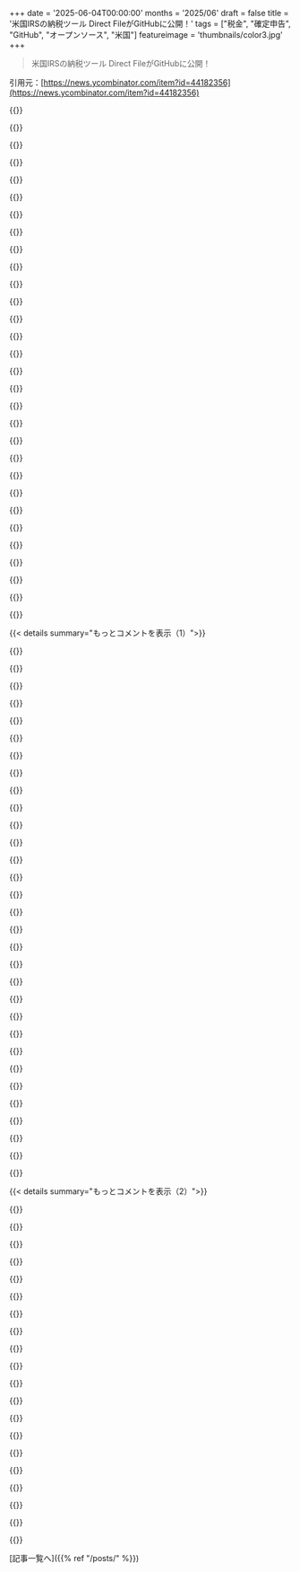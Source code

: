 +++
date = '2025-06-04T00:00:00'
months = '2025/06'
draft = false
title = '米国IRSの納税ツール Direct FileがGitHubに公開！'
tags = ["税金", "確定申告", "GitHub", "オープンソース", "米国"]
featureimage = 'thumbnails/color3.jpg'
+++

> 米国IRSの納税ツール Direct FileがGitHubに公開！

引用元：[https://news.ycombinator.com/item?id=44182356](https://news.ycombinator.com/item?id=44182356)




{{<matomeQuote body="ソースコード公開は大変じゃないと思うんだ。税システムとの連携とか、今の税法にちゃんと合ってるか確認する方が大変でしょ。でも、ソースコードが公開されてても、政権が変わったらこういう部分って潰されちゃうんじゃないの？" userName="hydrogen7800" createdAt="2025/06/04 17:30:23" color="">}}




{{<matomeQuote body="これってビジネスチャンスになりそうだね。" userName="HPsquared" createdAt="2025/06/04 18:10:45" color="">}}




{{<matomeQuote body="いや、このプログラムの目的はまさにそのビジネスチャンスをなくすことだったはずだよ。" userName="nitwit005" createdAt="2025/06/04 18:44:03" color="">}}




{{<matomeQuote body="なんで？政府の成果を改善してお金をもらうことに、何か問題でもあるの？" userName="gowld" createdAt="2025/06/04 18:54:15" color="">}}




{{<matomeQuote body="政府がみんなにやらせてることに、普通の人がお金を払う必要はない、って考え方だよ。海外の人で、税務署が持ってる情報を確認・更新するだけでいいことに驚いてる人が多いって聞いたことある。政府を恐れさせるマーケティングツールとして見てないからだね。" userName="acdha" createdAt="2025/06/04 19:10:58" color="#785bff">}}




{{<matomeQuote body="前に話したことあるけど、関連するからまた話すね。<br>2021年に2020年分の税金申告したら、数ヶ月後にIRSから大きな株取引を申告し忘れて8000ドル払えって手紙が来たんだ。7000ドルが税金で1000ドルが罰金。<br>7000ドルは別にいいんだけど、何でIRSが知ってるのに自分で申告しなきゃいけないの？ソフト買って紙の情報打ち込むなんて、IRSが持ってる情報と照合するだけなのに。修正が必要な場合のためにソフトがあるのはわかるけど、それ以外で必要とは思えないな。<br>ちなみに、IRSの人はすごく丁寧で助かったよ！変な話聞いてたけど、全然そんなことなかった。" userName="tombert" createdAt="2025/06/04 19:47:20" color="#785bff">}}




{{<matomeQuote body="政府が作った問題を解決するのがビジネスチャンスになるべきじゃないよ。そもそも政府がそんな問題を作らなきゃいいんだから。" userName="bee_rider" createdAt="2025/06/04 19:15:49" color="">}}




{{<matomeQuote body="うん、全くその通りだね。ちなみに、リポジトリにはこう書いてあるよ：”Direct Fileは、アメリカ合衆国内国歳入法（26 USC）を外部の指示や出版物なしで納税者が知っておくべき平易な質問として解釈します。納税者の回答は標準的な税務フォームに翻訳され、認可された公共利用のために利用可能なIRSの近代化されたe-File（MeF）APIに送信されます。”<br>だから理論的には今でも役立つんだけど、君が言うように簡単に変わっちゃう可能性があるね。" userName="BryantD" createdAt="2025/06/04 17:51:09" color="#45d325">}}




{{<matomeQuote body="IRSが持ってる情報で税金請求書を送ってくれたら、会計士が足りない情報で調整するだけで済むのになぁ。送られてきた金額を払えば終わりでしょ。そしたら楽なのに。" userName="sitkack" createdAt="2025/06/04 23:33:13" color="#38d3d3">}}




{{<matomeQuote body="税法には「EITC」みたいに、見ただけじゃ意味が分からない言葉がいっぱいあるんだよね。説明がないと一般人には絶対無理だよ。" userName="kevin_thibedeau" createdAt="2025/06/04 18:17:24" color="">}}




{{<matomeQuote body="＞IRSが取引を知っていて、私が税金を十分に払ってないと文句を言えるなら、それはIRSが既に私が送ってる情報を持っているということだ。あなたは、1099-Bフォームの情報だけで税金が決まるって勘違いしてるよ。IRSは今年の婚姻状況や、IRSに報告されてない控除や他の収入なんかを知らないんだ。全部あなたが申告しないと分からないんだよ。" userName="PopAlongKid" createdAt="2025/06/04 20:19:45" color="#45d325">}}




{{<matomeQuote body="米国外の人間として言うと、個人が会計士を雇う必要があるなんて、信じられない。私みたいな簡単な経済状況ならスウェーデンでは5分で申告できるし、両親の複雑なケースでも会計士はいらないくらい簡単だよ。TurboTaxとかIntuitとか、そういうのが米国の税金をややこしくしてるんだ。" userName="OskarS" createdAt="2025/06/05 09:34:31" color="#45d325">}}




{{<matomeQuote body="このソースコードが法律のユニットテストになったら面白いよね。税法が変わる時はGitHubでコードも変わって、矛盾はテストで見つかる。裁判所の解釈も新しいテストになる。人間の判断はなくならないけど、政治の気まぐれも論理で表現できる。これは素晴らしいアイデアだね。" userName="sowbug" createdAt="2025/06/05 15:08:36" color="#38d3d3">}}




{{<matomeQuote body="米国国内に住んでる身としては、政府に私の完璧な情報がない今の状況に満足してるよ。100ドル会計士に払って、税金でそれ以上の額を節約できる方が良いんだ。" userName="tekla" createdAt="2025/06/05 10:08:55" color="">}}




{{<matomeQuote body="それは難しいと思うなぁ。法律の解釈があるから、無理かもしれない。でも、そうなったら良いとは思うよ。法律とコードが、キーボードで意図を定義する点でどれだけ似てるか、よく考えるんだ。" userName="naikrovek" createdAt="2025/06/05 16:19:36" color="">}}




{{<matomeQuote body="そうだね、税金申告ロビーのために働く政治家や役人が、このソフトウェアを役に立たなくするような税法変更を入れる可能性は十分にあるよね。" userName="xhevahir" createdAt="2025/06/04 17:40:33" color="">}}




{{<matomeQuote body="＞政府が完璧な情報を持ってない。そう思ってるなら、そう言い聞かせてればいいんじゃない？（それがどうでもいいとしてもね）実際、W2をもらってるなら、IRSはもうそれを持ってるんだよ。" userName="raverbashing" createdAt="2025/06/05 10:45:34" color="">}}




{{<matomeQuote body="死にかけの船がオープンソースにするのは、このソフトウェアを修正して再販できるグループが、これをベースラインとして使うためだよ。TurboTaxが利益を出しつつ、 drastic changes（抜本的な変更）が必要な時に十分安い価格で提供できるかって話だよ。" userName="glookler" createdAt="2025/06/04 17:45:36" color="">}}




{{<matomeQuote body="税法ってあいまいなとこ結構あって、税務調査とか裁判でやっと決まるケースもあるんだよね。例えば、ソーラーパネル設置したとき、屋根修理費も税額控除になるかIRSのヘルプラインに聞いてもダメで、業者と意見が食い違ったんだ。結局、数年後の裁判で「ダメ」って決まって、業者の言うこと聞かなくてよかったと思ったよ。<br>税務ソフトってこういうのどう対応すんだろ？「監査保護」とかあるけど、どこまで見てくれるんだか。全部ユーザー任せにすんのもリスキーだよね。<br>あと、IRSの専門用語って分かりにくいこと多いんだよ。「スケジュール」ってフォームのことらしいけど、全然スケジュールっぽくないし！" userName="jandrese" createdAt="2025/06/04 20:33:22" color="#785bff">}}




{{<matomeQuote body="W2収入だけならDirect Fileで楽勝かもね。でも個人事業とか一人LLC（単一メンバーLLC）とか、法人形態がちょっと複雑になると大変だよ。税金逃れしようと思えば、いくらでも面白いことできそうじゃない？（私はやんないけどね）<br>億万長者が信託とか慈善財団とか使ったら、どうなるか想像してみてよ。" userName="mauvehaus" createdAt="2025/06/05 11:10:10" color="">}}




{{<matomeQuote body="税務署が把握してない情報もあるはずだよ。例えば、個人的な取引で損したこととかね。それが利益を相殺する可能性もあるんだ。" userName="icedchai" createdAt="2025/06/05 01:57:41" color="">}}




{{<matomeQuote body="納税者の回答は標準的な税務フォームに変換されて、IRSのModernized e-File（MeF）APIってのに送られるんだって。このAPIはTurboTaxみたいな他のソフトも使ってるから、そう簡単にはなくなんないよ。<br>システム連携自体はそんなに難しくないんだ。" userName="NoahZuniga" createdAt="2025/06/05 03:20:53" color="">}}




{{<matomeQuote body="いやいや、APIなんて簡単に使えなくなることだってあるさ。APIを悪用されたり、「正規ライセンスのないソフト」がエラー起こしたりとかって言い訳でね。ライセンスってのは「APIを使う許可」のことね。<br>あと、APIを有料化する動きだってあるかも。「なんでこのサービス無料なんだ！？」ってね。法人化必須にして、商業アカウント作らせて、支払い方法登録させて…とか。<br>見てみろよ、別に本気じゃないのに、APIをなくす巧妙な手口が dozens も思いついたぜ。" userName="bbarnett" createdAt="2025/06/05 13:42:52" color="">}}




{{<matomeQuote body="税務署が「既婚か独身か世帯主か（確定申告ステータス）」とか、彼らに報告されてない控除や他の収入を知らないっていうけど、それって有料の税務準備業者にIRSが乗っ取られて、税務申告を不必要に複雑にされてるからじゃない？<br>IRSはみんなの税金トランスクリプト上のデータを持ってるんだから、それ見せて「これでOK」か「修正する」か選ばせるだけでいいはずなのに、わざわざ1099とかのデータを自分で手入力させて、税務署が持ってるのと同じか確かめるっていう無意味な「正直テスト」を課してるんだ。<br>Direct Fileこそ、IRSがデータ持ってるんだから、この機能をつけるべきだったよ。データを自動で入力させるのは効率的なんだから。" userName="xp84" createdAt="2025/06/04 20:34:43" color="#ff33a1">}}




{{<matomeQuote body="IRSのルールが変わるときは、見本になる実装と、たくさんのテストが必須になってほしいね。" userName="robertlagrant" createdAt="2025/06/05 16:21:27" color="">}}




{{<matomeQuote body="そうだね、だから修正できるシステムがあるのは全然いいと思うよ。でも、一番いいのは「税務署から手紙が来て、それ見て問題なければサインして送り返す」っていうのがデフォルトになることなんだ。<br>ほとんどの人にとって、それなら10分くらいで終わるんじゃない？" userName="tombert" createdAt="2025/06/05 02:12:00" color="">}}




{{<matomeQuote body="それは「正直テスト」じゃないよ、アメリカの所得税システムが進化してきた結果なんだ。元々はIRSもデータがずっと少なくて、みんな紙で申告してたんだ。<br>例えば、ブローカーが1099でコスト根拠を報告するのを議会が義務付けたのは2008年になってからだよ。これはみんながキャピタルゲインを減らすためにコスト根拠を過大申告するのを減らすためだったんだ。<br>Biden政権下でIRSはW2とか1099のデータを公開しようとしたんだ。IRSのウェブサイトにログインすれば、IRSがあなたの名前で持ってるW2や1099をダウンロードできるよ。<br>反税活動家たちはこういう一歩一歩にずっと反対してきたんだ。税務申告が面倒じゃなくなれば、彼らの反税主張を買う人が減るからね。<br>IRSが彼ら悪質な税務準備業者に乗っ取られてるわけじゃない、議会が乗っ取られてるんだ。IRSは議会が明確に許可しないとデータで多くのことはできない。そして共和党が反税活動家と、反税活動家が税務準備会社と寝てるんだ。" userName="rsti0000" createdAt="2025/06/05 00:24:16" color="#ff33a1">}}




{{<matomeQuote body=" Schedule Cで水道光熱費の何パーセントが控除できるか決めるときのunit testとか、顧客との食事中の会話が「実質的にビジネス関連の事項」だったか判断するunit testとか、どうやって書くつもり？" userName="ted_dunning" createdAt="2025/06/05 16:38:12" color="">}}




{{<matomeQuote body="俺が言いたいのはさ、このプロジェクトの難しさって、相互運用性の部分じゃないってことだよ。" userName="NoahZuniga" createdAt="2025/06/05 17:56:12" color="">}}




{{<matomeQuote body="ほら、ほとんどの人にとっては本当に10分なんだってば！" userName="tekla" createdAt="2025/06/05 10:10:16" color="">}}




{{< details summary="もっとコメントを表示（1）">}}

{{<matomeQuote body="これってJavaじゃ普通なの？気になるコード見てみてよ<br>https://github.com/IRS-Public/direct-file/blob/9dd76a786ea69..." userName="90s_dev" createdAt="2025/06/04 19:05:32" color="#45d325">}}




{{<matomeQuote body="うん、政府の仕事でさ、誰にも読めないコード書いて一生食っていきたいならね。それか、超ワイドモニターを売ってる商売人ならそうかもね。" userName="koolba" createdAt="2025/06/04 19:11:50" color="">}}




{{<matomeQuote body="Javaでも他の言語でも、ああいう書き方見たことあるよ。もちろん、推奨されるやり方じゃないけどさ。" userName="mcv" createdAt="2025/06/04 19:47:12" color="#785bff">}}




{{<matomeQuote body="Spring Boot webflux 使ってる俺から言わせてもらうと、あれはかなりヤバいコードだな。あんなにネストしちゃダメ。リアクティブフローの外で atomic reference 使うとか、webflux の使い方わかってない証拠だよ。まぁ、webflux 自体が全然簡単じゃないし、開発者体験もクソだけどな。" userName="jryan49" createdAt="2025/06/04 19:52:23" color="#45d325">}}




{{<matomeQuote body="確かにネストされてるけどさ、全体は1080pのモニターに収まるって！" userName="tempest_" createdAt="2025/06/04 21:08:20" color="">}}




{{<matomeQuote body="読めなくてデバッグできない、ってのが、俺がソフトウェア見てきた中で、ずーっと好まれてきたやり方だな！" userName="readthenotes1" createdAt="2025/06/04 20:59:06" color="">}}




{{<matomeQuote body="俺には完璧に読めるように見えるけどな。10年以上 Java の仕事してない俺でもね。具体的に何が問題なの？" userName="seattle_spring" createdAt="2025/06/04 21:05:06" color="#38d3d3">}}




{{<matomeQuote body="長年Javaを触ってきたけど、あのコードを見たら目が痛くなったわ。たぶんリアクティブ（reactor.core.publisher.Mono）が原因だろうね。画面一つに収めようとしたのかな？チームリーダーだったら、もっとシンプルにするよう求めるけどな。" userName="deepsun" createdAt="2025/06/04 19:18:52" color="#ff5733">}}




{{<matomeQuote body="これって、C#のasync/awaitみたいに、自動生成のステートマシンがないとこうなっちゃうってことなの？" userName="pjc50" createdAt="2025/06/04 21:34:42" color="">}}




{{<matomeQuote body="webfluxは全く使いやすくないし、開発者体験も最悪だよね。まあ、ほとんどのJavaフレームワークでそうだけど…。Java 8以降は素晴らしい言語だと思うのに、コミュニティは信じられないほど複雑なパターンを重ねてツールを作る傾向があるんだよな。" userName="maeln" createdAt="2025/06/05 14:04:06" color="#ff5733">}}




{{<matomeQuote body="個人的には、12段階くらいのインデントと5層のネストで頭が変になりそうだけど、単に俺の脳みそが小さいだけなのかも。" userName="psini" createdAt="2025/06/05 15:04:29" color="">}}




{{<matomeQuote body="仮想スレッドが出てきた今、新しいプロジェクトでWebFluxを使うのは考えにくいよね。" userName="okeuro49" createdAt="2025/06/04 21:11:10" color="#38d3d3">}}




{{<matomeQuote body="この視点は問題をうまく説明してるね。これ、ユニットテストがほぼできないよ（関数全体をテスト単位にしないと）。深くなればなるほど、それぞれのラムダ式が何してるのか分からなくなるんだ。" userName="rs186" createdAt="2025/06/05 16:17:07" color="#ff5733">}}




{{<matomeQuote body="ウィンドウの概念を捨てて、テキストエディタをフルスクリーンで使うならまあいいけど。左右で差分表示する時は、もうご愁傷様だね。" userName="CivBase" createdAt="2025/06/05 14:55:35" color="">}}




{{<matomeQuote body="同意だわ。実際にバックプレッシャーが必要ない限り（俺が見てきたほとんどのユースケースでは不要）、あれは単純なAPI呼び出しを難読化してるだけだよ。" userName="jryan49" createdAt="2025/06/05 15:08:38" color="#ff33a1">}}




{{<matomeQuote body="ああ、そうだね。Micronautが今、ちょうどいい感じのスイートスポットって感じかな。" userName="jryan49" createdAt="2025/06/05 15:07:26" color="">}}




{{<matomeQuote body="これ、JavaのReactive Programmingじゃん。操作が終わったら実行されるコールバックを返すやつ。Mono＜T＞っていう戻り値の型を見ればすぐわかるよ。" userName="mattgreenrocks" createdAt="2025/06/04 19:15:50" color="#45d325">}}




{{<matomeQuote body="んー、まあね。よくあるパターンだけど、すごい手抜き実装だわ。ほとんど別クラスとか関数にリファクタリングできるし、そうすべきだろうね。でも、ほとんどのJava devは気にしないんじゃない？ダサいし Bad Practiceだけど、個人の好み次第でアリかも。動くしね。<br>そういえば LLMはこういうコードに対して、逆方向にやりすぎちゃうんだよ。些細な1行lambdaですら、全部関数とかクラスにバラバラにする。正直、君がリンクしたこのコードよりそっちの方がイラつくね。" userName="mystified5016" createdAt="2025/06/04 20:25:55" color="#785bff">}}




{{<matomeQuote body="まあね。正直、Reactiveにする必要ないかもだけど。" userName="winrid" createdAt="2025/06/05 02:16:14" color="">}}




{{<matomeQuote body="テストカバレッジ100%！<br>（指を後ろで交差させながらね）" userName="Hilift" createdAt="2025/06/05 15:33:57" color="">}}




{{<matomeQuote body="おいおい、その調子だと数世紀後にはズームレベルが900%とかになって、読めたもんじゃなくなるぞ…" userName="90s_dev" createdAt="2025/06/04 22:23:48" color="">}}




{{<matomeQuote body="Javaはよくわかんないけど、.flatMap(...)って C#の .SelectMany(...)と同じっぽいね。これはMonadic Bindオペレーターとして有名。C#の Query Syntaxも、.SelectManyを繋げたのと同じ。Haskellの Do-notationにも似てる。<br>だから、プロジェクトのどっかに Monadicな Scalaコードがあるなら、これって Scalaで考えて Javaに翻訳した結果なのかなー、って思うわ。" userName="contextfree" createdAt="2025/06/05 21:44:30" color="#38d3d3">}}




{{<matomeQuote body="Atomicsは変だけど、Reactorって、どうしても順次的な Blocking処理が必要になるときに、コード構造がぐちゃぐちゃになりがちなんだよね。" userName="evantbyrne" createdAt="2025/06/04 20:09:15" color="#45d325">}}




{{<matomeQuote body="これ、Reactive Programmingをちゃんと理解してない開発者によくあるパターンだよ。Angularプロジェクトでも RxJSのせいで似たようなの見かけるし。" userName="PeeMcGee" createdAt="2025/06/05 15:36:49" color="#45d325">}}




{{<matomeQuote body=".onErrorResume か。Javaは嫌いだけど、これで On Error Resume Next の時代に戻れるなら、考え直すかもね。" userName="tomashubelbauer" createdAt="2025/06/04 20:31:21" color="">}}




{{<matomeQuote body="Java以外の開発者には難しそうに見えるけど、俺が見てきた大半のクソ企業よりJava streams APIとかreactorライブラリの使い方が全然マシだよ。" userName="xyst" createdAt="2025/06/04 20:08:06" color="">}}




{{<matomeQuote body="HPとかHPEとかDXCで働いてたとき、社内“sso”認証アプリでバイト配列をbase64エンコードじゃなくて文字列結合してたの見たことあるぜ。" userName="hk1337" createdAt="2025/06/05 01:10:07" color="">}}




{{<matomeQuote body="見た感じコールバック地獄っぽいな、Javaだけど。Async/awaitがあれば解決するのに、Javaだからなあ。" userName="tomsmeding" createdAt="2025/06/04 22:51:41" color="">}}




{{<matomeQuote body="クソ違うね。でも俺も見たことあるよ、自称webscale性能を追い求める賢しらなtech leadが推奨するからな。そいつらは通常のblocking codeとの比較benchmarksはやらないんだ、自分の思い込みがバレるのが怖いからさ。んで、そいつらは別のとこ行って、残された奴らがそのhubrisの後始末をするハメになるんだ。" userName="speed_spread" createdAt="2025/06/05 06:58:52" color="">}}




{{<matomeQuote body="code以外にも、＼docs＼design<br>[0]の下には素晴らしいdesign documentsやnotesがいっぱいあるんだ。user flowsの詳細なprocess diagramsとかね（残念ながらzip filesに入ってるからonlineでは直接見れないけど、flow1.zipとflow2.zipを見てみて）。0: https://github.com/IRS-Public/direct-file/tree/main/docs/des..." userName="pimlottc" createdAt="2025/06/04 18:54:57" color="#45d325">}}

{{</details>}}




{{< details summary="もっとコメントを表示（2）">}}

{{<matomeQuote body="誰か興味あったら、repoはここで見つかるよ。https://github.com/IRS-Public/direct-file" userName="jmisavage" createdAt="2025/06/04 17:30:39" color="#ff33a1">}}




{{<matomeQuote body="これはserviceだよね。もしgovernment側のlisteningを何らかのideologueで止められたらどうなるの？<br>このforked versionが物理的に郵送するためのformsをprint outするようにならない限り、digital hostとcommunicateできないこのsoftwareを持っていてもuselessじゃん。" userName="dylan604" createdAt="2025/06/04 18:12:59" color="">}}




{{<matomeQuote body="＞ Unless this forked version will then print out a bunch of forms for someone to physically mail in<br>まあそうだよ、これはessence税 return preparation softwareがずっとやってきたことの本質だ。end resultはform 1040（と必要と判断されるadditional forms）のboxesにfillするcompleted set of valuesで、それをelectronically fileするか、paperにwritten/printedしてat an office or by mailでreturnedできるんだ。" userName="BHSPitMonkey" createdAt="2025/06/04 18:53:52" color="">}}




{{<matomeQuote body="米国以外のcountriesではそうじゃないね。taxesやり始めてからprintoutなんて見たことないよ。" userName="letters90" createdAt="2025/06/05 06:54:15" color="">}}




{{<matomeQuote body="IRSは決まった形式でe-filingを受け付けてるから、それ自体は危険じゃないよ。e-filingと紙の申告の税務証明書見ても、提出方法に関わる項目以外、本質的な違いはないんだ。" userName="rsti0000" createdAt="2025/06/05 00:37:46" color="">}}




{{<matomeQuote body="e-filingをどうやって見るのか全然わかんないな。PDF送るの？ それともAPIにデータ送るの？ 巨大な政府機関としては、人間が見やすいように「他のと同じ」PDF形式を欲しがるのはわかるけど。" userName="dylan604" createdAt="2025/06/05 01:37:00" color="">}}




{{<matomeQuote body="ファイルをコミットする代わりに、うっかりサブモジュールポインターとして新しいリポジトリ作っちゃった人なんていない？ https://github.com/IRS-Public/direct-file/commit/2f3ebd66932...<br>あと面白いのは、これUSのだからCC0を使えず、世界中のCC0とは別に、これはパブリックドメインだって明確にする必要があるってこと。" userName="timerol" createdAt="2025/06/04 18:30:13" color="#ff5c5c">}}




{{<matomeQuote body="別の言い方すると、カリフォルニア州USに拠点があるクリエイティブ・コモンズは、国内最大のソフトウェア作者（政府）が使えるライセンスを出してないってことか。皮肉抜きに、その食い違いは気になるね。" userName="runako" createdAt="2025/06/04 18:51:33" color="">}}




{{<matomeQuote body="カテゴリー間違いだよ。<br>パブリックドメインはライセンスじゃなくて、状態のこと。クリエイティブ・コモンズは世界的な組織で、特定の地域だけじゃない。クリエイティブ・コモンズには世界の法律を調和させる権限はないよ。https://creativecommons.org/public-domain/pdm/https://creativecommons.org/public-domain/cc0/" userName="gowld" createdAt="2025/06/04 18:59:38" color="#ff33a1">}}




{{<matomeQuote body="つまり、著作権を考えてみて。著作権者は好きなライセンスを適用できるし、新しいバージョンではいつでもライセンスを変えられる。パブリックドメインは著作権を明確に放棄することで、作者はどんなライセンスも強制できなくなるんだ（誰でも作品を持って行って自分のものだと宣言したり、ライセンスを適用したりできる）。PS: USでは、著作者人格権は著作権とは違って、著作権のように譲渡できないはずだよ。" userName="deepsun" createdAt="2025/06/04 19:28:59" color="#ff5c5c">}}




{{<matomeQuote body="できないんじゃなくて、パブリックドメインのものにライセンスを提供するのが無意味ってことだよ。あと大事なのは、これらの作品は誰かが宣言したからパブリックドメインになったんじゃなくて、単にUS政府が行った仕事だからってこと。著作権が自動なのと同じで、©マークを付けたときだけ適用されるわけじゃなく、あれは情報表示なだけだよ。" userName="globular-toast" createdAt="2025/06/05 07:07:12" color="#ff33a1">}}




{{<matomeQuote body="お気に入りの言葉＞「私たちは絵空事を政策の選択肢に変えたんだ。」もう誰もDirect Fileは不可能なんて真顔で言えないよ。復活させるには、選ばれたリーダーが違う選択をするだけでいいんだから。＜br＞でも一番悲しいのは、チームが解散しちゃったこと。彼らが届けようとしてた大きなインパクトを無視されたんだ。Direct Fileに関わった期間で一番誇りに思えるのは、あのチーム自身なんだ。彼らの使命への熱狂的な献身。常にちゃんとやろうとする気配り。お互いへの信頼と愛。" userName="ronbenton" createdAt="2025/06/05 02:13:52" color="">}}




{{<matomeQuote body="＞除外されたコード＜br＞Direct Fileの開発に使われた全てのソースコード、ドキュメント、メタデータがこのリポジトリに含まれてるわけじゃないんだって。具体的には、PIIとかFTIみたいな情報や国家安全保障システム向けコードは除外されてる。これらの制約のために、一部の機能は削除されたり書き直されたりしてるらしいよ。削除された部分がどんなものか、すごく気になるね。" userName="timhigins" createdAt="2025/06/04 21:53:05" color="">}}




{{<matomeQuote body="あれはきっと、公開するリリース全部に付けてる定型的な注意書きだよ。何が除外されたか推測されないように、特定のリリースだけじゃなく全部に付けてるのかもね。" userName="dlcarrier" createdAt="2025/06/06 02:23:16" color="">}}




{{<matomeQuote body="残念ながらこのプログラムは今の政権に潰されつつあるんだ。でもこのリポジトリは素晴らしいね。Scalaのファクトグラフは超 neat だし、それのチュートリアルもすごく丁寧に作られてる。開発に相当力を入れたのがわかるよ。" userName="ronbenton" createdAt="2025/06/04 18:24:52" color="">}}




{{<matomeQuote body="これに関わってたみんなは、最初のコードを書く前から、次に共和党が権力握ったら潰されるってわかってたんだろうね。それが起きる前に動くソフトをリリースできたのはすごい成果だよ。でも、税金関連のロビー団体が強すぎて腐敗してるから、誰もこれが続くだなんて思ってなかったはずだ。" userName="ryandrake" createdAt="2025/06/04 18:38:52" color="">}}




{{<matomeQuote body="君が正しいといいんだけどね。慣性の力ってのは両方向に働くんだ。もし今の政権が民主党であと4年続いてたら、Direct FileもAffordable Care Actみたいに十分に定着して、取り除くのがすごく難しくなってただろうね。ACAも完璧じゃなかったけど、共和党は何度も廃止を誓ったのに、いざ権力握るとできないみたいにさ。" userName="afavour" createdAt="2025/06/04 19:44:20" color="">}}




{{<matomeQuote body="君の言う通りならいいんだけど、今の政権はこれまでのところ、たくさんのプロジェクトや人生、役割、組織を破壊するのにほぼ限界がないみたいに見えるよ。そして野党も、基本的に彼らがやりたいことを邪魔されずにやらせてる。「小さいプラカード掲げて、しかめっ面する」のが「何かしてる」ことになるなら話は別だけど。" userName="ryandrake" createdAt="2025/06/04 19:56:16" color="">}}




{{<matomeQuote body="上院では、あらゆるものに対してフィリバスターを強行して、最大限の議事妨害を仕掛けることができる。ダックワース議員が提出した反トランス法案に対して、60票集められずにフィリバスターを破れなかったようにね。下院では、というか下院の外で、彼らのメディア戦略を今の10000%くらい良くして、Trumpについて毎日8回、様々なメディア環境で強力でバズるような、小気味良いメッセージを継続的に届けられるだろう。" userName="PaulDavisThe1st" createdAt="2025/06/05 00:05:19" color="">}}

{{</details>}}



[記事一覧へ]({{% ref "/posts/" %}})
